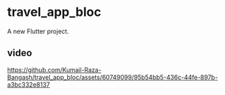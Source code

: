 # travel_app_bloc

A new Flutter project.

## video


https://github.com/Kumail-Raza-Bangash/travel_app_bloc/assets/60749099/95b54bb5-436c-44fe-897b-a3bc332e8137

